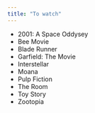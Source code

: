 ```yaml
---
title: "To watch"
---
```


* 2001: A Space Oddysey
* Bee Movie
* Blade Runner
* Garfield: The Movie
* Interstellar
* Moana
* Pulp Fiction
* The Room
* Toy Story
* Zootopia

